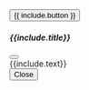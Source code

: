 <div class="text-center"><!-- Button trigger modal -->
<button type="button" class="btn btn-{{ include.color | default: 'primary' }}" data-bs-toggle="modal" data-bs-target="#{{include.title | slugify}}">{{ include.button }}</button>
<!-- Modal -->
<div class="modal fade" id="{{include.title | slugify}}" tabindex="-1" aria-labelledby="{{include.title | slugify}}Label" aria-hidden="true">
<div class="modal-dialog">
<div class="modal-content">
<div class="modal-header">
<h5 class="modal-title" id="exampleModalLabel">{{include.title}}
</h5>
<button type="button" class="btn-close" data-bs-dismiss="modal" aria-label="Close"></button>
</div>
<div class="modal-body text-start" markdown="1">
{{include.text}}
</div>
<div class="modal-footer">
<button type="button" class="btn btn-secondary" data-bs-dismiss="modal">Close</button>
</div>
</div>
</div>
</div>
</div>

